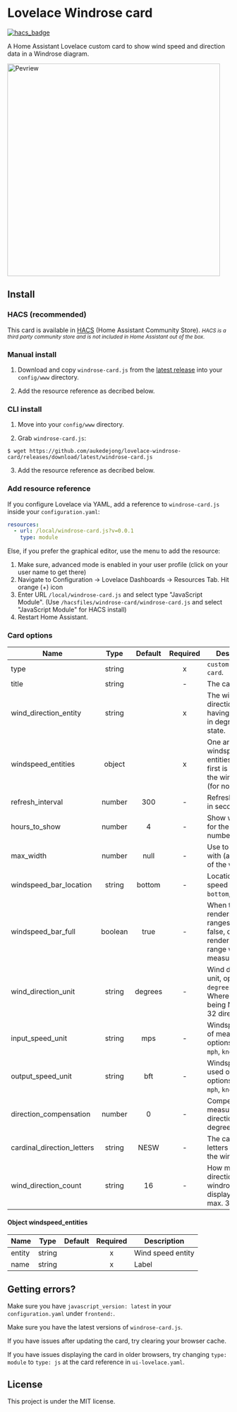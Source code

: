 # Lovelace Windrose card

[![hacs_badge](https://img.shields.io/badge/HACS-Custom-41BDF5.svg)](https://github.com/hacs/integration)

A Home Assistant Lovelace custom card to show wind speed and direction data in a Windrose diagram.


<img alt="Pevriew" src="https://raw.githubusercontent.com/aukedejong/ha-windrose-card/main/example/windrose-example-dark.png?raw=true" width="482"/>

## Install

### HACS (recommended)

This card is available in [HACS](https://hacs.xyz/) (Home Assistant Community Store).
<small>*HACS is a third party community store and is not included in Home Assistant out of the box.*</small>

### Manual install

1. Download and copy `windrose-card.js` from the [latest release](https://github.com/aukedejong/ha-windrose-card/releases/latest) into your `config/www` directory.

2. Add the resource reference as decribed below.


### CLI install

1. Move into your `config/www` directory.

2. Grab `windrose-card.js`:

  ```
  $ wget https://github.com/aukedejong/lovelace-windrose-card/releases/download/latest/windrose-card.js
  ```

3. Add the resource reference as decribed below.

### Add resource reference

If you configure Lovelace via YAML, add a reference to `windrose-card.js` inside your `configuration.yaml`:

  ```yaml
  resources:
    - url: /local/windrose-card.js?v=0.0.1
      type: module
  ```

Else, if you prefer the graphical editor, use the menu to add the resource:

1. Make sure, advanced mode is enabled in your user profile (click on your user name to get there)
2. Navigate to Configuration -> Lovelace Dashboards -> Resources Tab. Hit orange (+) icon
3. Enter URL `/local/windrose-card.js` and select type "JavaScript Module".
   (Use `/hacsfiles/windrose-card/windrose-card.js` and select "JavaScript Module" for HACS install)
4. Restart Home Assistant.


### Card options

| Name                       |  Type   | Default | Required | Description                                                                                          |
|----------------------------|:-------:|:-------:|:--------:|------------------------------------------------------------------------------------------------------|
| type                       | string  |         |    x     | `custom:windrose-card`.                                                                              |
| title                      | string  |         |    -     | The card title.                                                                                      |
| wind_direction_entity      | string  |         |    x     | The wind direction entity, having directing in degrees as the state.                                 |
| windspeed_entities         | object  |         |    x     | One are more windspeed entities. Only the first is used for the windrose. (for now)                  |
| refresh_interval           | number  |   300   |    -     | Refresh interval in seconds                                                                          |
| hours_to_show              | number  |    4    |    -     | Show winddata for the last number of hours.                                                          |
| max_width                  | number  |  null   |    -     | Use to limit the with (and height) of the windrose.                                                  |
| windspeed_bar_location     | string  | bottom  |    -     | Location of the speed bar graph: `bottom`, `right`                                                   |
| windspeed_bar_full         | boolean |  true   |    -     | When true, renders all wind ranges, when false, doesn't render the speed range without measurements. |
| wind_direction_unit        | string  | degrees |    -     | Wind direction unit, options: `degrees`, `letters`.  Where letters being N, NE upto 32 directions.   |
| input_speed_unit           | string  |   mps   |    -     | Windspeed unit of measurement, options: `mps`, `kph`, `mph`, `knots`.                                |
| output_speed_unit          | string  |   bft   |    -     | Windspeed unit used on card, options: `mps`, `kph`, `mph`, `knots`, `bft`.                           |
| direction_compensation     | number  |    0    |    -     | Compensate the measured direction in degrees.                                                        |
| cardinal_direction_letters | string  |  NESW   |    -     | The cardinal letters used in the windrose.                                                           |
| wind_direction_count       | string  |   16    |    -     | How many wind direction the windrose can display, min. 4 max. 32                                     |

#### Object windspeed_entities

| Name   |  Type  | Default | Required | Description       |
|--------|:------:|:-------:|:--------:|-------------------|
| entity | string |         |    x     | Wind speed entity |
| name   | string |         |    x     | Label             |


## Getting errors?
Make sure you have `javascript_version: latest` in your `configuration.yaml` under `frontend:`.

Make sure you have the latest versions of `windrose-card.js`.

If you have issues after updating the card, try clearing your browser cache.

If you have issues displaying the card in older browsers, try changing `type: module` to `type: js` at the card reference in `ui-lovelace.yaml`.

## License
This project is under the MIT license.
